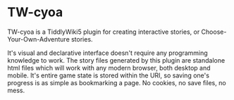 # TW-cyoa
TW-cyoa is a TiddlyWiki5 plugin for creating interactive stories, or Choose-Your-Own-Adventure stories.

It's visual and declarative interface doesn't require any programming knowledge to work. The story files generated by this plugin are standalone html files which will work with any modern browser, both desktop and mobile. It's entire game state is stored within the URI, so saving one's progress is as simple as bookmarking a page. No cookies, no save files, no mess.

